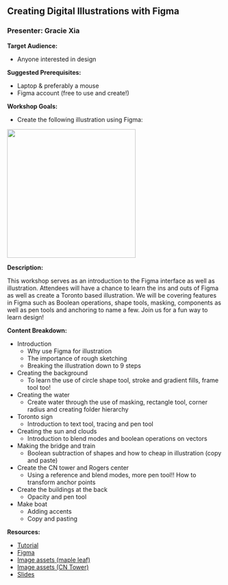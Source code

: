 ## Creating Digital Illustrations with Figma
### Presenter: Gracie Xia

**Target Audience:** 
- Anyone interested in design

**Suggested Prerequisites:** 
- Laptop & preferably a mouse
- Figma account (free to use and create!)

**Workshop Goals:**

- Create the following illustration using Figma:

<img src="/Illustration.png" width="300">

**Description:**

This workshop serves as an introduction to the Figma interface as well as illustration. Attendees will have a chance to learn the ins and outs of Figma as well as create a Toronto based illustration. We will be covering features in Figma such as Boolean operations, shape tools, masking, components as well as pen tools and anchoring to name a few. Join us for a fun way to learn design!

**Content Breakdown:**
- Introduction
    - Why use Figma for illustration
    - The importance of rough sketching
    - Breaking the illustration down to 9 steps
- Creating the background
    - To learn the use of circle shape tool, stroke and gradient fills, frame tool too!
- Creating the water
    - Create water through the use of masking, rectangle tool, corner radius and creating folder hierarchy
- Toronto sign
    - Introduction to text tool, tracing and pen tool
- Creating the sun and clouds
    - Introduction to blend modes and boolean operations on vectors
- Making the bridge and train
    - Boolean subtraction of shapes and how to cheap in illustration (copy and paste)
- Create the CN tower and Rogers center
    - Using a reference and blend modes, more pen tool!! How to transform anchor points
- Create the buildings at the back
    - Opacity and pen tool
- Make boat
    - Adding accents
    - Copy and pasting

**Resources:**
* [Tutorial](https://drive.google.com/file/d/1aBumGp9tQZTO_OfN3zz2E3p2M6rQbAM2/view?usp=sharing)
* [Figma](https://www.figma.com/file/Wb5C6p8n2Yx0ye9nHnaLFDh1/Toronto?node-id=0%3A1)
* [Image assets (maple leaf)](https://drive.google.com/file/d/1v2toBTYqr6G0TSebDQ6Fp7WFgN5rr1Q9/view?usp=sharing)
* [Image assets (CN Tower)](https://drive.google.com/file/d/1H6Il4qZO8fDEYZsNOhY_StlHLO_i9NWB/view?usp=sharing)
* [Slides](https://docs.google.com/presentation/d/1L_mUFheDieY54U10-Gq1nP77utK9mCH99LFZcgKKyT0/edit?usp=sharing)
